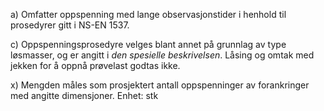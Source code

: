 a) Omfatter oppspenning med lange observasjonstider i henhold til prosedyrer gitt i NS-EN 1537.

c) Oppspenningsprosedyre velges blant annet på grunnlag av type løsmasser, og er angitt i *den spesielle beskrivelsen*. Låsing og omtak med jekken for å oppnå prøvelast godtas ikke.

x) Mengden måles som prosjektert antall oppspenninger av forankringer med angitte dimensjoner. Enhet: stk

